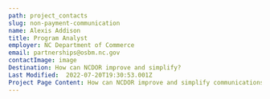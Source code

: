 ```yaml
---
path: project_contacts
slug: non-payment-communication
name: Alexis Addison
title: Program Analyst
employer: NC Department of Commerce
email: partnerships@osbm.nc.gov
contactImage: image
Destination: How can NCDOR improve and simplify?
Last Modified:  2022-07-20T19:30:53.001Z
Project Page Content: How can NCDOR improve and simplify communications to North Carolina residents?, What issues will the expanded use of digital currency and peer-to-peer cash apps create in terms of NCDOR’s ability to enforce tax compliance?, Are there racial disparities in how protests and demonstrations are policed in North Carolina?, How should NCDOJ evaluate law enforcement training programs for effectiveness and desired outcomes?, How can NCDPI support and strengthen state and local efforts to increase student re-engagement and academic recovery in PreK-12 schools?, What is the distribution of data literacy secondary school pathways and higher education certificate and degree programs by NC county and tier?, How can IDS develop an evidence-based long-term plan for high quality and cost effective indigent defense services throughout North Carolina’s 100 counties?, How much do NC teen court programs reduce recidivism among youth under 18?
---
```

